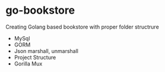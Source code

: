 # go-bookstore
Creating Golang based bookstore with proper folder structrure

- MySql
- GORM
- Json marshall, unmarshall
- Project Structure
- Gorilla Mux
